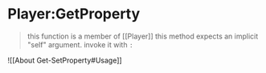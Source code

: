# Player:GetProperty
> this function is a member of [[Player]]
> this method expects an implicit "self" argument. invoke it with `:`

![[About Get-SetProperty#Usage]]